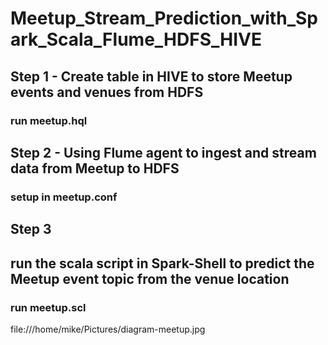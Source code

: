 # Meetup_Stream_Prediction_with_Spark_Scala_Flume_HDFS_HIVE

## Step 1 - Create table in HIVE to store Meetup events and venues from HDFS
### run meetup.hql

## Step 2 - Using Flume agent to ingest and stream data from Meetup to HDFS
### setup in meetup.conf

## Step 3
## run the scala script in Spark-Shell to predict the Meetup event topic from the venue location
### run meetup.scl


file:///home/mike/Pictures/diagram-meetup.jpg
